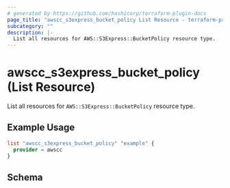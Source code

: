 ```yaml
---
# generated by https://github.com/hashicorp/terraform-plugin-docs
page_title: "awscc_s3express_bucket_policy List Resource - terraform-provider-awscc"
subcategory: ""
description: |-
  List all resources for AWS::S3Express::BucketPolicy resource type.
---
```


# awscc_s3express_bucket_policy (List Resource)

List all resources for `AWS::S3Express::BucketPolicy` resource type.

## Example Usage

```terraform
list "awscc_s3express_bucket_policy" "example" {
  provider = awscc
}
```

<!-- schema generated by tfplugindocs -->
## Schema
